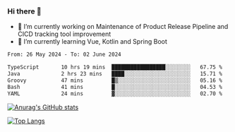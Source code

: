 ### Hi there 👋

- 🔭 I’m currently working on Maintenance of Product Release Pipeline and CICD tracking tool improvement
- 🌱 I’m currently learning Vue, Kotlin and Spring Boot

<!--START_SECTION:waka-->

```txt
From: 26 May 2024 - To: 02 June 2024

TypeScript       10 hrs 19 mins  █████████████████░░░░░░░░   67.75 %
Java             2 hrs 23 mins   ████░░░░░░░░░░░░░░░░░░░░░   15.71 %
Groovy           47 mins         █▒░░░░░░░░░░░░░░░░░░░░░░░   05.16 %
Bash             41 mins         █░░░░░░░░░░░░░░░░░░░░░░░░   04.53 %
YAML             24 mins         ▓░░░░░░░░░░░░░░░░░░░░░░░░   02.70 %
```

<!--END_SECTION:waka-->

[![Anurag's GitHub stats](https://github-readme-stats.vercel.app/api?username=yunhao981&show_icons=true&theme=solarized-dark)](https://github.com/anuraghazra/github-readme-stats)

[![Top Langs](https://github-readme-stats.vercel.app/api/top-langs/?username=yunhao981&theme=solarized-dark&layout=compact)](https://github.com/anuraghazra/github-readme-stats)

<!--
**yunhao981/yunhao981** is a ✨ _special_ ✨ repository because its `README.md` (this file) appears on your GitHub profile.

Here are some ideas to get you started:

- 🔭 I’m currently working on Maintenance of Release Pipeline and CICD tracking tool improvement
- 🌱 I’m currently learning Vue, Kotlin and Spring Boot
- 👯 I’m looking to collaborate on ...
- 🤔 I’m looking for help with ...
- 💬 Ask me about ...
- 📫 How to reach me: ...
- 😄 Pronouns: ...
- ⚡ Fun fact: ...
-->


